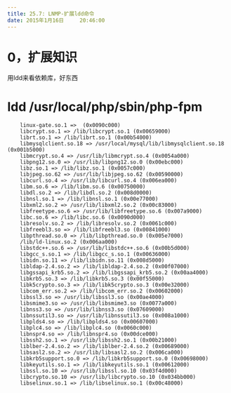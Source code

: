 ```yaml
---
title: 25.7: LNMP-扩展ldd命令
date: 2015年1月16日	 20:46:00
---
```

 
0，扩展知识
=============================================
用ldd来看依赖库，好东西
# ldd /usr/local/php/sbin/php-fpm
        linux-gate.so.1 =>  (0x0090c000)
        libcrypt.so.1 => /lib/libcrypt.so.1 (0x00659000)
        librt.so.1 => /lib/librt.so.1 (0x00b54000)
        libmysqlclient.so.18 => /usr/local/mysql/lib/libmysqlclient.so.18 (0x001b5000)
        libmcrypt.so.4 => /usr/lib/libmcrypt.so.4 (0x0054a000)
        libpng12.so.0 => /usr/lib/libpng12.so.0 (0x00ebc000)
        libz.so.1 => /lib/libz.so.1 (0x0057c000)
        libjpeg.so.62 => /usr/lib/libjpeg.so.62 (0x00590000)
        libcurl.so.4 => /usr/lib/libcurl.so.4 (0x006ea000)
        libm.so.6 => /lib/libm.so.6 (0x00750000)
        libdl.so.2 => /lib/libdl.so.2 (0x008d0000)
        libnsl.so.1 => /lib/libnsl.so.1 (0x00e77000)
        libxml2.so.2 => /usr/lib/libxml2.so.2 (0x00c83000)
        libfreetype.so.6 => /usr/lib/libfreetype.so.6 (0x007a9000)
        libc.so.6 => /lib/libc.so.6 (0x0090d000)
        libresolv.so.2 => /lib/libresolv.so.2 (0x0061c000)
        libfreebl3.so => /lib/libfreebl3.so (0x00841000)
        libpthread.so.0 => /lib/libpthread.so.0 (0x005e7000)
        /lib/ld-linux.so.2 (0x006aa000)
        libstdc++.so.6 => /usr/lib/libstdc++.so.6 (0x00b5d000)
        libgcc_s.so.1 => /lib/libgcc_s.so.1 (0x00636000)
        libidn.so.11 => /lib/libidn.so.11 (0x008d5000)
        libldap-2.4.so.2 => /lib/libldap-2.4.so.2 (0x00f07000)
        libgssapi_krb5.so.2 => /lib/libgssapi_krb5.so.2 (0x00aa4000)
        libkrb5.so.3 => /lib/libkrb5.so.3 (0x00f55000)
        libk5crypto.so.3 => /lib/libk5crypto.so.3 (0x00e32000)
        libcom_err.so.2 => /lib/libcom_err.so.2 (0x00602000)
        libssl3.so => /usr/lib/libssl3.so (0x00ae4000)
        libsmime3.so => /usr/lib/libsmime3.so (0x0077a000)
        libnss3.so => /usr/lib/libnss3.so (0x07609000)
        libnssutil3.so => /usr/lib/libnssutil3.so (0x008a1000)
        libplds4.so => /lib/libplds4.so (0x00607000)
        libplc4.so => /lib/libplc4.so (0x0060c000)
        libnspr4.so => /lib/libnspr4.so (0x00dce000)
        libssh2.so.1 => /usr/lib/libssh2.so.1 (0x00b21000)
        liblber-2.4.so.2 => /lib/liblber-2.4.so.2 (0x00689000)
        libsasl2.so.2 => /usr/lib/libsasl2.so.2 (0x006ca000)
        libkrb5support.so.0 => /lib/libkrb5support.so.0 (0x00698000)
        libkeyutils.so.1 => /lib/libkeyutils.so.1 (0x00612000)
        libssl.so.10 => /usr/lib/libssl.so.10 (0x03f4d000)
        libcrypto.so.10 => /usr/lib/libcrypto.so.10 (0x034bb000)
        libselinux.so.1 => /lib/libselinux.so.1 (0x00c48000) 
